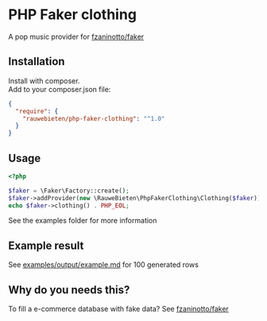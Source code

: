 # PHP Faker clothing

A pop music provider for 
[fzaninotto/faker](https://github.com/fzaninotto/Faker)

## Installation

Install with composer.  
Add to your composer.json file:

```json
{
  "require": {
    "rauwebieten/php-faker-clothing": "^1.0"
  }
}
```

## Usage

```php
<?php

$faker = \Faker\Factory::create();
$faker->addProvider(new \RauweBieten\PhpFakerClothing\Clothing($faker));
echo $faker->clothing() . PHP_EOL;
```

See the examples folder for more information

## Example result

See [examples/output/example.md](examples/output/example.md) for 100 generated rows

## Why do you needs this?

To fill a e-commerce database with fake data?
See 
[fzaninotto/faker](https://github.com/fzaninotto/Faker)